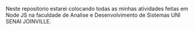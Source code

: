Neste repositorio estarei colocando todas as minhas atividades feitas em Node JS na faculdade de Analise e Desenvolvimento de Sistemas UNI SENAI JOINVILLE.
